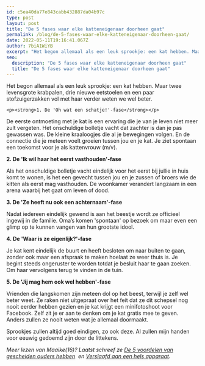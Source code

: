 ```yaml
---
id: c5ea40da77e843cabb432887da04b97c
type: post
layout: post
title: "De 5 fases waar elke katteneigenaar doorheen gaat"
permalink: /blog/de-5-fases-waar-elke-katteneigenaar-doorheen-gaat/
date: 2022-05-11T19:16:41.067Z
author: 7biA1WiYB
excerpt: "Het begon allemaal als een leuk sprookje: een kat hebben. Maar twee levensgrote krabpalen, drie nieuwe eetstoelen en een paar stofzuigerzakken vol met haar verder weten we wel beter.  "
seo:
  description: "De 5 fases waar elke katteneigenaar doorheen gaat"
  title: "De 5 fases waar elke katteneigenaar doorheen gaat"
---
```

Het begon allemaal als een leuk sprookje: een kat hebben. Maar twee levensgrote krabpalen, drie nieuwe eetstoelen en een paar stofzuigerzakken vol met haar verder weten we wel beter.  

    <p><strong>1. De 'Oh wat een schatje!'-fase</strong></p>
<p>De eerste ontmoeting met je kat is een ervaring die je van je leven niet meer zult vergeten. Het onschuldige bolletje vacht dat zachter is dan je pas gewassen was. De kleine kraaloogjes die al je bewegingen volgen. En de connectie die je meteen voelt groeien tussen jou en je kat. Je ziet spontaan een toekomst voor je als kattenvrouw (m/v).</p>
<p><strong>2. De 'Ik wil haar het eerst vasthouden'-fase</strong></p>
<p>Als het onschuldige bolletje vacht eindelijk voor het eerst bij jullie in huis komt te wonen, is het een gevecht tussen jou en je zussen of broers wie de kitten als eerst mag vasthouden. De woonkamer verandert langzaam in een arena waarbij het gaat om leven of dood.</p>
<p><strong>3. De 'Ze heeft nu ook een achternaam'-fase</strong></p>
<p>Nadat iedereen eindelijk gewend is aan het beestje wordt ze officieel ingewij in de familie. Oma’s komen 'spontaan' op bezoek om maar even een glimp op te kunnen vangen van hun grootste idool.</p>
<p><strong>4. </strong><strong>De 'Waar is ze eigenlijk?'-fase</strong></p>
<p>Je kat kent eindelijk de buurt en heeft besloten om naar buiten te gaan, zonder ook maar een afspraak te maken hoelaat ze weer thuis is. Je begint steeds ongeruster te worden totdat je besluit haar te gaan zoeken. Om haar vervolgens terug te vinden in de tuin.</p>
<p><strong>5. De 'Jij mag hem ook wel hebben'-fase</strong></p>
<p>Vrienden die langskomen zijn meteen dol op het beest, terwijl je zelf wel beter weet. Ze raken niet uitgepraat over het feit dat ze dit schepsel nog nooit eerder hebben gezien en je kat krijgt een minifotoshoot voor Facebook. Zelf zit je er aan te denken om je kat gratis mee te geven. Anders zullen ze nooit weten wat je allemaal doormaakt.</p>
<p>Sprookjes zullen altijd goed eindigen, zo ook deze. Al zullen mijn handen voor eeuwig gedoemd zijn door de littekens.</p>
<p><em>Meer lezen van Maaike(16)? Laatst schreef ze <a href="https://7dagen.netlify.app/blog/de-5-voordelen-van-gescheiden-ouders-hebben">De 5 voordelen van gescheiden ouders hebben</a>  en <a href="https://7dagen.netlify.app/blog/verslaafd-aan-een-hels-apparaat">Verslaafd aan een hels apparaat</a>.</em></p>  
